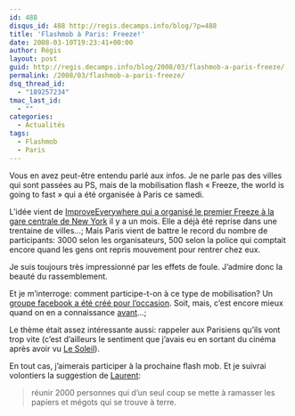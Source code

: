 ```yaml
---
id: 488
disqus_id: 488 http://regis.decamps.info/blog/?p=488
title: 'Flashmob à Paris: Freeze!'
date: 2008-03-10T19:23:41+00:00
author: Régis
layout: post
guid: http://regis.decamps.info/blog/2008/03/flashmob-a-paris-freeze/
permalink: /2008/03/flashmob-a-paris-freeze/
dsq_thread_id:
  - "189257234"
tmac_last_id:
  - ""
categories:
  - Actualités
tags:
  - Flashmob
  - Paris
---
```

Vous en avez peut-être entendu parlé aux infos. Je ne parle pas des villes qui sont passées au PS, mais de la mobilisation flash « Freeze, the world is going to fast » qui a été organisée à Paris ce samedi.
  
L’idée vient de [ImproveEverywhere qui a organisé le premier Freeze à la gare centrale de New York](http://improveverywhere.com/2008/01/31/frozen-grand-central/) il y a un mois. Elle a déjà été reprise dans une trentaine de villes…; Mais Paris vient de battre le record du nombre de participants: 3000 selon les organisateurs, 500 selon la police qui comptait encore quand les gens ont repris mouvement pour rentrer chez eux.

<!--more-->


  
Je suis toujours très impressionné par les effets de foule. J’admire donc la beauté du rassemblement.

Et je m’interroge: comment participe-t-on à ce type de mobilisation? Un [groupe facebook a été créé pour l’occasion](http://www.facebook.com/event.php?eid=7960989587). Soit, mais, c’est encore mieux quand on en a connaissance [avant](http://www.blog2manu.com/mon_weblog/2008/02/freeze-th-world.html)…; 

Le thème était assez intéressante aussi: rappeler aux Parisiens qu’ils vont trop vite (c’est d’ailleurs le sentiment que j’avais eu en sortant du cinéma après avoir vu [Le Soleil](http://www.allocine.fr/film/fichefilm_gen_cfilm=61452.html)). 

En tout cas, j’aimerais participer à la prochaine flash mob. Et je suivrai volontiers la suggestion de [Laurent](http://laurent.guedon.org/2008/03/10/freeze-et-poke/):

> réunir 2000 personnes qui d’un seul coup se mette à ramasser les papiers et mégots qui se trouve à terre.
